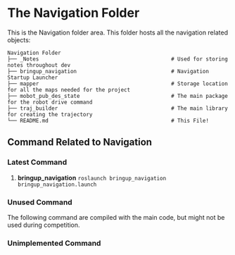 # The Navigation Folder

This is the Navigation folder area. This folder hosts all the navigation related objects:

    Navigation Folder
    ├── _Notes                                          # Used for storing notes throughout dev
    ├── bringup_navigation                              # Navigation Startup Launcher
    ├── mapper                                          # Storage location for all the maps needed for the project
    ├── mobot_pub_des_state                             # The main package for the robot drive command
    ├── traj_builder                                    # The main library for creating the trajectory
    └── README.md                                       # This File!

## Command Related to Navigation

### Latest Command

1. **bringup_navigation** `roslaunch bringup_navigation bringup_navigation.launch`

### Unused Command

The following command are compiled with the main code, but might not be used during competition.

### Unimplemented Command